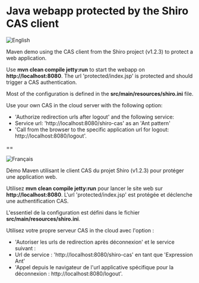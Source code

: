 Java webapp protected by the Shiro CAS client
==

![English](https://www.casinthecloud.com/img/other/flag_en.png)

Maven demo using the CAS client from the Shiro project (v1.2.3) to protect a web application.

Use **mvn clean compile jetty:run** to start the webapp on **http://localhost:8080**. The url 'protected/index.jsp' is protected and should trigger a CAS authentication.

Most of the configuration is defined in the **src/main/resources/shiro.ini** file.

Use your own CAS in the cloud server with the following option:
- 'Authorize redirection urls after logout'
and the following service:
- Service url: 'http://localhost:8080/shiro-cas' as an 'Ant pattern'
- 'Call from the browser to the specific application url for logout: http://localhost:8080/logout'.

==

![Français](https://www.casinthecloud.com/img/other/flag_fr.png)

Démo Maven utilisant le client CAS du projet Shiro (v1.2.3) pour protéger une application web.

Utilisez **mvn clean compile jetty:run** pour lancer le site web sur **http://localhost:8080**. L'url 'protected/index.jsp' est protégée et déclenche une authentification CAS.

L'essentiel de la configuration est défini dans le fichier **src/main/resources/shiro.ini**.

Utilisez votre propre serveur CAS in the cloud avec l'option :
- 'Autoriser les urls de redirection après déconnexion'
et le service suivant :
- Url de service : 'http://localhost:8080/shiro-cas' en tant que 'Expression Ant'
- 'Appel depuis le navigateur de l'url applicative spécifique pour la déconnexion : http://localhost:8080/logout'.
